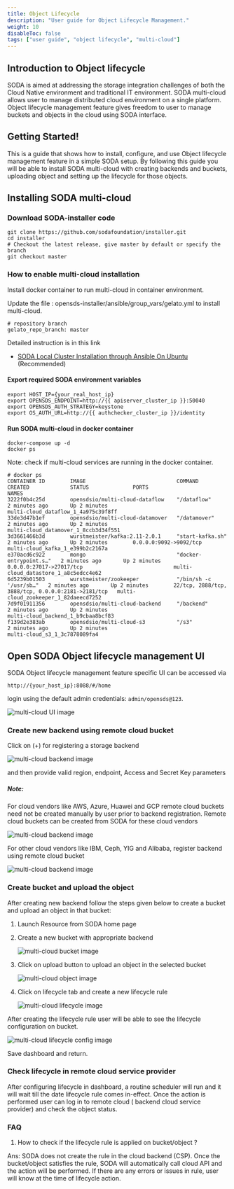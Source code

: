 ```yaml
---
title: Object Lifecycle
description: "User guide for Object Lifecycle Management."
weight: 10
disableToc: false
tags: ["user guide", "object lifecycle", "multi-cloud"]
---
```


## Introduction to Object lifecycle
SODA is aimed at addressing the storage integration challenges of both the Cloud Native environment and traditional IT environment. SODA multi-cloud allows user to manage distributed cloud environment on a single platform. Object lifecycle management feature gives freedom to user to manage buckets and objects in the cloud using SODA interface.

## Getting Started!
This is a guide that shows how to install, configure, and use Object lifecycle management feature in a simple SODA setup.
By following this guide you will be able to install SODA multi-cloud with creating backends and buckets, uploading object and setting up the lifecycle for those objects.

## Installing SODA multi-cloud

### Download SODA-installer code

```cassandraql
git clone https://github.com/sodafoundation/installer.git
cd installer
# Checkout the latest release, give master by default or specify the branch
git checkout master
```

### How to enable multi-cloud installation

Install docker container to run multi-cloud in container environment.

Update the file : opensds-installer/ansible/group_vars/gelato.yml to install multi-cloud.
```cassandraql
# repository branch
gelato_repo_branch: master
```
Detailed instruction is in this link

- [SODA Local Cluster Installation through Ansible On Ubuntu](https://github.com/opensds/opensds/wiki/OpenSDS-Cluster-Installation-through-Ansible) (Recommended)

#### Export required SODA  environment variables
```
export HOST_IP={your_real_host_ip}
export OPENSDS_ENDPOINT=http://{{ apiserver_cluster_ip }}:50040
export OPENSDS_AUTH_STRATEGY=keystone
export OS_AUTH_URL=http://{{ authchecker_cluster_ip }}/identity
```
#### Run SODA multi-cloud in docker container
```
docker-compose up -d
docker ps
   ```
Note: check if multi-cloud services are running in the docker container.
```cassandraql
# docker ps
CONTAINER ID        IMAGE                             COMMAND                  CREATED             STATUS              PORTS                                                NAMES
3222f0b4c25d        opensdsio/multi-cloud-dataflow    "/dataflow"              2 minutes ago       Up 2 minutes                                                             multi-cloud_dataflow_1_4a975c39f8ff
33de3d47b1ef        opensdsio/multi-cloud-datamover   "/datamover"             2 minutes ago       Up 2 minutes                                                             multi-cloud_datamover_1_8ccb3d34f551
3d3661466b3d        wurstmeister/kafka:2.11-2.0.1     "start-kafka.sh"         2 minutes ago       Up 2 minutes        0.0.0.0:9092->9092/tcp                               multi-cloud_kafka_1_e399b2c2167a
e370acd6c922        mongo                             "docker-entrypoint.s…"   2 minutes ago       Up 2 minutes        0.0.0.0:27017->27017/tcp                             multi-cloud_datastore_1_a8c5edcc4e62
6d5239b01503        wurstmeister/zookeeper            "/bin/sh -c '/usr/sb…"   2 minutes ago       Up 2 minutes        22/tcp, 2888/tcp, 3888/tcp, 0.0.0.0:2181->2181/tcp   multi-cloud_zookeeper_1_82daeecd7252
7d9f01911356        opensdsio/multi-cloud-backend     "/backend"               2 minutes ago       Up 2 minutes                                                             multi-cloud_backend_1_b9cbaa8bcf83
f139d2e383ab        opensdsio/multi-cloud-s3          "/s3"                    2 minutes ago       Up 2 minutes                                                             multi-cloud_s3_1_3c7878089fa4
```

## Open SODA Object lifecycle management UI

SODA Object lifecycle management feature specific UI can be accessed via

`http://{your_host_ip}:8088/#/home`

login  using the default admin credentials: `admin/opensds@123`.

![multi-cloud UI image  ](soda_login_page.png?raw=true)

### Create  new backend  using remote cloud bucket
Click on (+) for registering a storage backend

![multi-cloud backend image  ](register-backend-0.png?raw=true)

and then provide valid region, endpoint, Access and Secret Key parameters

##### Note:
For cloud vendors like AWS, Azure, Huawei and GCP remote cloud buckets need not be created manually by user prior to backend registration. Remote cloud buckets can be created from SODA for these cloud vendors

![multi-cloud backend image  ](register-backend.png?raw=true)

For other cloud vendors like IBM, Ceph, YIG and Alibaba, register backend using remote cloud bucket

![multi-cloud backend image  ](opensds_backend.PNG?raw=true)

### Create bucket and upload the object
After creating new backend follow the steps given below to create a bucket and upload an object in that bucket:
1. Launch Resource from SODA home page

2. Create a new bucket with appropriate backend

	![multi-cloud bucket image  ](opensds_bucket.PNG?raw=true)
3. Click on upload button to upload an object in the selected bucket

	![multi-cloud object image  ](opensds_object.PNG?raw=true)
4. Click on lifecycle tab and create a new lifecycle rule

	![multi-cloud lifecycle image  ](opensds_lifecycle.PNG?raw=true)

After creating the lifecycle rule user will be able to see the lifecycle configuration on bucket.

![multi-cloud lifecycle config image  ](opensds_lifecycle_config.PNG?raw=true)

Save dashboard and return.
### Check lifecycle in remote cloud service provider
After configuring lifecycle in dashboard, a routine scheduler will run and it will wait till the date lifecycle rule comes in-effect. Once the action is performed user can log in to remote cloud ( backend cloud service provider) and check the object status.

### FAQ
1. How to check if the lifecycle rule is applied on bucket/object ?

Ans:
SODA does not create the rule in the cloud backend (CSP). Once the bucket/object satisfies the rule, SODA will automatically call cloud API and the action will be performed. If there are any errors or issues in rule, user will know at the time of lifecycle action.
